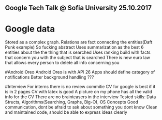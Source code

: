 ## Google Tech Talk @ Sofia University 25.10.2017
# Google data
Stored as a complex graph.
Relations are fact connecting the entities(Daft Punk example)
So fucking abstract
Uses summarization as the best 6 entities about the the thing that is searched
Uses ranking build with facts that concern you with the subject that is searched
There is new euro law that allows every person to delete all info concerning you

#Android Oreo
Android Oreo is with API 26
Apps should define category of notifications
Better background handling ???

#Interview
For interns there is no review commitie
CV for google is best if it is in 2 pages
CV with latex is good
A picture on my phone has all the valid info for the CV
There are no brainteasers in the interview
Tested skills: Data Structs, Algorithms(Searching, Graphs, Big-O), OS Concepts
Good communication, dont be afraid to ask about something you dont know
Clean and maintained code, should be able to express ideas clearly
